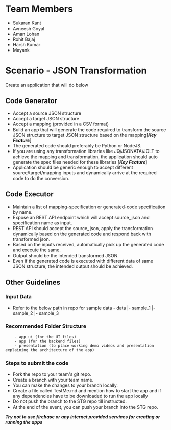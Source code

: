 # Team Members

- Sukaran Kant
- Avneesh Goyal
- Aman Lohan
- Rohit Bajaj
- Harsh Kumar
- Mayank

# Scenario - JSON Transformation

Create an application that will do below

## Code Generator

- Accept a source JSON structure
- Accept a target JSON structure
- Accept a mapping (provided in a CSV format)
- Build an app that will generate the code required to transform the source JSON structure to target JSON structure based on the mapping[***Key Feature***]
- The generated code should preferably be Python or NodeJS.
- If you are using any transformation libraries like JQ/JSONATA/JOLT to achieve the mapping and transformation, the application should auto generate the spec files needed for these libraries [***Key Feature***]
- Application should be generic enough to accept different source/target/mapping inputs and dynamically arrive at the required code to do the conversion.

## Code Executor

- Maintain a list of mapping-specification or generated-code specification by name.
- Expose an REST API endpoint which will accept source_json and specification name as input.
- REST API should accept the source_json, apply the transformation dynamically based on the generated code and respond back with transformed json.
- Based on the inputs received, automatically pick up the generated code and execute the same.
- Output should be the intended transformed JSON.
- Even if the generated code is executed with different data of same JSON structure, the intended output should be achieved.

## Other Guidelines

### Input Data

- Refer to the below path in repo for sample data
       - data
        |- sample_1
        |- sample_2
        |- sample_3


### Recommended Folder Structure

        - app_ui (for the UI files)
        - app (for the backend files)
        - presentation (to place working demo videos and presentation explaining the architecture of the app)

### Steps to submit the code

- Fork the repo to your team's git repo.
- Create a branch with your team name.
- You can make the changes to your branch locally.
- Create a file called TestMe.md and mention how to start the app and if any dependencies have to be downloaded to run the app locally
- Do not push the branch to the STG repo till instructed.
- At the end of the event, you can push your branch into the STG repo.

**_Try not to use firebase or any internet provided services for creating or running the apps_**
